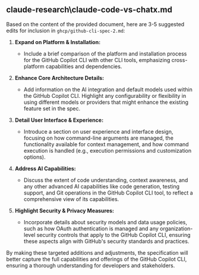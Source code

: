﻿## claude-research\claude-code-vs-chatx.md

Based on the content of the provided document, here are 3-5 suggested edits for inclusion in `ghcp/github-cli-spec-2.md`:

1. **Expand on Platform & Installation:**
   - Include a brief comparison of the platform and installation process for the GitHub Copilot CLI with other CLI tools, emphasizing cross-platform capabilities and dependencies.

2. **Enhance Core Architecture Details:**
   - Add information on the AI integration and default models used within the GitHub Copilot CLI. Highlight any configurability or flexibility in using different models or providers that might enhance the existing feature set in the spec.

3. **Detail User Interface & Experience:**
   - Introduce a section on user experience and interface design, focusing on how command-line arguments are managed, the functionality available for context management, and how command execution is handled (e.g., execution permissions and customization options).

4. **Address AI Capabilities:**
   - Discuss the extent of code understanding, context awareness, and any other advanced AI capabilities like code generation, testing support, and Git operations in the GitHub Copilot CLI tool, to reflect a comprehensive view of its capabilities.

5. **Highlight Security & Privacy Measures:**
   - Incorporate details about security models and data usage policies, such as how OAuth authentication is managed and any organization-level security controls that apply to the GitHub Copilot CLI, ensuring these aspects align with GitHub's security standards and practices. 

By making these targeted additions and adjustments, the specification will better capture the full capabilities and offerings of the GitHub Copilot CLI, ensuring a thorough understanding for developers and stakeholders.

